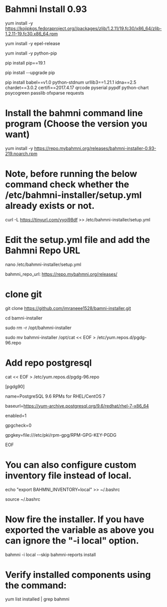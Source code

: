 # Bahmni Install 0.93 

yum install -y https://kojipkgs.fedoraproject.org//packages/zlib/1.2.11/19.fc30/x86_64/zlib-1.2.11-19.fc30.x86_64.rpm

yum install -y epel-release

yum install -y python-pip

pip install pip==19.1

pip install --upgrade pip

pip install babel==v1.0 python-stdnum urllib3==1.21.1 idna==2.5 chardet==3.0.2 certifi==2017.4.17 qrcode pyserial pypdf python-chart psycogreen passlib ofxparse requests
 
# Install the bahmni command line program (Choose the version you want)

yum install -y https://repo.mybahmni.org/releases/bahmni-installer-0.93-219.noarch.rpm
 
# Note, before running the below command check whether the /etc/bahmni-installer/setup.yml already exists or not.

curl -L https://tinyurl.com/yyoj98df >> /etc/bahmni-installer/setup.yml
 
# Edit the setup.yml file and add the Bahmni Repo URL

nano /etc/bahmni-installer/setup.yml

bahmni_repo_url: https://repo.mybahmni.org/releases/

# clone git 

git clone https://github.com/imraneee1528/bamni-installer.git

cd bamni-installer

sudo rm -r /opt/bahmni-installer

sudo mv bahmni-installer /opt/cat << EOF > /etc/yum.repos.d/pgdg-96.repo

# Add repo postgresql

cat << EOF > /etc/yum.repos.d/pgdg-96.repo

[pgdg90]

name=PostgreSQL 9.6 RPMs for RHEL/CentOS 7

baseurl=https://yum-archive.postgresql.org/9.6/redhat/rhel-7-x86_64

enabled=1

gpgcheck=0

gpgkey=file:///etc/pki/rpm-gpg/RPM-GPG-KEY-PGDG

EOF

# You can also configure custom inventory file instead of local.

echo "export BAHMNI_INVENTORY=local" >> ~/.bashrc

source ~/.bashrc
 
# Now fire the installer. If you have exported the variable as above you can ignore the "-i local" option. 

bahmni -i local --skip bahmni-reports install 
 
  
# Verify installed components using the command:

yum list installed | grep bahmni

